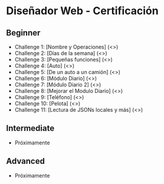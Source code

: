 # Diseñador Web - Certificación 

## Beginner
* Challenge 1: [Nombre y Operaciones] (<>)
* Challenge 2: [Días de la semana] (<>)
* Challenge 3: [Pequeñas funciones] (<>)
* Challenge 4: [Auto] (<>)
* Challenge 5: [De un auto a un camión] (<>)
* Challenge 6: [Módulo Diario] (<>)
* Challenge 7: [Módulo Diario 2] (<>)
* Challenge 8: [Mejorar el Modulo Diario] (<>)
* Challenge 9: [Teléfono] (<>)
* Challenge 10: [Pelota] (<>)
* Challenge 11: [Lectura de JSONs locales y más] (<>)


## Intermediate
* Próximamente

## Advanced
* Próximamente
